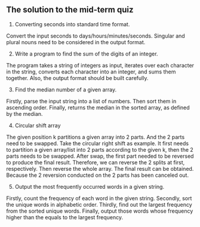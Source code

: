 ## The solution to the mid-term quiz
1. Converting seconds into standard time format.

Convert the input seconds to days/hours/minutes/seconds. Singular and plural nouns need to be considered in the output format.

2. Write a program to find the sum of the digits of an integer.

The program takes a string of integers as input, iterates over each character in the string, converts each character into an integer, and sums them together. Also, the output format should be built carefully.

3. Find the median number of a given array.

Firstly, parse the input string into a list of numbers. Then sort them in ascending order. Finally, returns the median in the sorted array, as defined by the median.

4. Circular shift array

The given position k partitions a given array into 2 parts. And the 2 parts need to be swapped. Take the circular right shift as example. It first needs to partition a given array/list into 2 parts according to the given k, then the 2 parts needs to be swapped. After swap, the first part needed to be reversed to produce the final result. Therefore, we can reverse the 2 splits at first, respectively. Then reverse the whole array. The final result can be obtained. Because the 2 reversion conducted on the 2 parts has been canceled out.


5. Output the most frequently occurred words in a given string.

Firstly, count the frequency of each word in the given string.
Secondly, sort the unique words in alphabetic order.
Thirdly, find out the largest frequency from the sorted unique words.
Finally, output those words whose frequency higher than the equals to the largest frequency.
